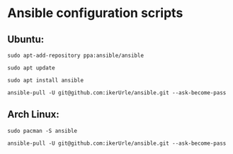 # Ansible configuration scripts

## Ubuntu:

    sudo apt-add-repository ppa:ansible/ansible

    sudo apt update

    sudo apt install ansible

    ansible-pull -U git@github.com:ikerUrle/ansible.git --ask-become-pass

## Arch Linux:

    sudo pacman -S ansible

    ansible-pull -U git@github.com:ikerUrle/ansible.git --ask-become-pass


